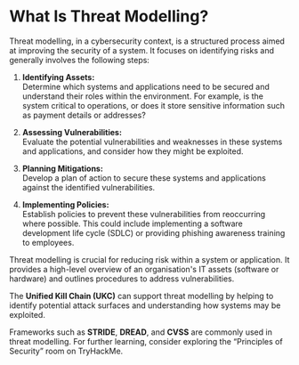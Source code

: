 # What Is Threat Modelling?

Threat modelling, in a cybersecurity context, is a structured process aimed at improving the security of a system. It focuses on identifying risks and generally involves the following steps:

1. **Identifying Assets:**  
    Determine which systems and applications need to be secured and understand their roles within the environment. For example, is the system critical to operations, or does it store sensitive information such as payment details or addresses?

2. **Assessing Vulnerabilities:**  
    Evaluate the potential vulnerabilities and weaknesses in these systems and applications, and consider how they might be exploited.

3. **Planning Mitigations:**  
    Develop a plan of action to secure these systems and applications against the identified vulnerabilities.

4. **Implementing Policies:**  
    Establish policies to prevent these vulnerabilities from reoccurring where possible. This could include implementing a software development life cycle (SDLC) or providing phishing awareness training to employees.

Threat modelling is crucial for reducing risk within a system or application. It provides a high-level overview of an organisation's IT assets (software or hardware) and outlines procedures to address vulnerabilities.

The **Unified Kill Chain (UKC)** can support threat modelling by helping to identify potential attack surfaces and understanding how systems may be exploited.

Frameworks such as **STRIDE**, **DREAD**, and **CVSS** are commonly used in threat modelling. For further learning, consider exploring the “Principles of Security” room on TryHackMe.
